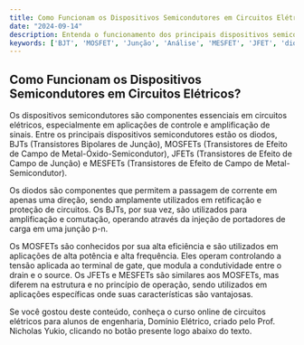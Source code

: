 ```yaml
---
title: Como Funcionam os Dispositivos Semicondutores em Circuitos Elétricos?
date: "2024-09-14"
description: Entenda o funcionamento dos principais dispositivos semicondutores utilizados em circuitos elétricos.
keywords: ['BJT', 'MOSFET', 'Junção', 'Análise', 'MESFET', 'JFET', 'diodo']
---
```


## Como Funcionam os Dispositivos Semicondutores em Circuitos Elétricos?

Os dispositivos semicondutores são componentes essenciais em circuitos elétricos, especialmente em aplicações de controle e amplificação de sinais. Entre os principais dispositivos semicondutores estão os diodos, BJTs (Transistores Bipolares de Junção), MOSFETs (Transistores de Efeito de Campo de Metal-Óxido-Semicondutor), JFETs (Transistores de Efeito de Campo de Junção) e MESFETs (Transistores de Efeito de Campo de Metal-Semicondutor).

Os diodos são componentes que permitem a passagem de corrente em apenas uma direção, sendo amplamente utilizados em retificação e proteção de circuitos. Os BJTs, por sua vez, são utilizados para amplificação e comutação, operando através da injeção de portadores de carga em uma junção p-n.

Os MOSFETs são conhecidos por sua alta eficiência e são utilizados em aplicações de alta potência e alta frequência. Eles operam controlando a tensão aplicada ao terminal de gate, que modula a condutividade entre o drain e o source. Os JFETs e MESFETs são similares aos MOSFETs, mas diferem na estrutura e no princípio de operação, sendo utilizados em aplicações específicas onde suas características são vantajosas.

Se você gostou deste conteúdo, conheça o curso online de circuitos elétricos para alunos de engenharia, Domínio Elétrico, criado pelo Prof. Nicholas Yukio, clicando no botão presente logo abaixo do texto.